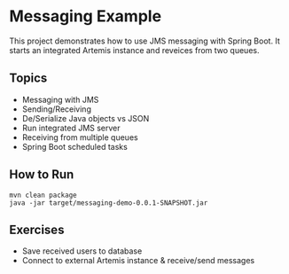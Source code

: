 # Messaging Example
This project demonstrates how to use JMS messaging with Spring Boot. It starts an integrated Artemis instance and reveices from two queues.  

## Topics
* Messaging with JMS
* Sending/Receiving
* De/Serialize Java objects vs JSON
* Run integrated JMS server
* Receiving from multiple queues
* Spring Boot scheduled tasks

## How to Run

    mvn clean package
    java -jar target/messaging-demo-0.0.1-SNAPSHOT.jar 

## Exercises
* Save received users to database
* Connect to external Artemis instance & receive/send messages